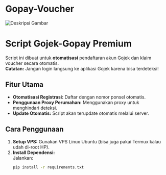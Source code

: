 # Gopay-Voucher

![Deskripsi Gambar](https://i.postimg.cc/0QbZ9ZGr/Screenshot-2025-02-10-12-21-25-87-61c78dc80ee02b53007c815fefe993e3.jpg)


# Script Gojek-Gopay Premium

Script ini dibuat untuk **otomatisasi** pendaftaran akun Gojek dan klaim voucher secara otomatis.  
**Catatan:** Jangan login langsung ke aplikasi Gojek karena bisa terdeteksi!

## Fitur Utama
- **Otomatisasi Registrasi:** Daftar dengan nomor ponsel otomatis.
- **Penggunaan Proxy Perumahan:** Menggunakan proxy untuk menghindari deteksi.
- **Update Otomatis:** Script akan terupdate otomatis melalui server.

## Cara Penggunaan
1. **Setup VPS:** Gunakan VPS Linux Ubuntu (bisa juga pakai Termux kalau udah di-root HP).
2. **Install Dependensi:**  
   Jalankan:
   ```bash
   pip install -r requirements.txt
